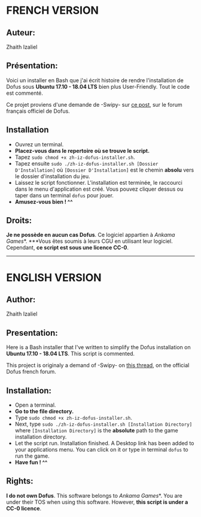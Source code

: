 # FRENCH VERSION

## Auteur:
Zhaith Izaliel

## Présentation:
Voici un installer en Bash que j'ai écrit histoire de rendre l'installation de Dofus sous **Ubuntu 17.10 - 18.04 LTS** bien plus User-Friendly.
Tout le code est commenté.

Ce projet proviens d'une demande de -Swipy- sur [ce post](https://www.dofus.com/fr/forum/1087-ergonomie-performances/2268044-installer-dofus-ubuntu-17-10-x-64-bits), sur le forum français officiel de Dofus.

## Installation
* Ouvrez un terminal.
* **Placez-vous dans le repertoire où se trouve le script.**
* Tapez `sudo chmod +x zh-iz-dofus-installer.sh`.
* Tapez ensuite `sudo ./zh-iz-dofus-installer.sh [Dossier D'Installation]` où `[Dossier D'Installation]` est le chemin **absolu** vers le dossier d'installation du jeu. 
* Laissez le script fonctionner. L'installation est terminée, le raccourci dans le menu d'application est créé. Vous pouvez cliquer dessus ou taper dans un terminal `dofus` pour jouer.
* **Amusez-vous bien ! ^^**

## Droits:
**Je ne possède en aucun cas Dofus**. Ce logiciel appartien à *Ankama Games**. ***Vous êtes soumis à leurs CGU en utilisant leur logiciel.
Cependant, **ce script est sous une licence CC-0**.

-------

# ENGLISH VERSION

## Author:
Zhaith Izaliel

## Presentation:

Here is a Bash installer that I've written to simplify the Dofus installation on **Ubuntu 17.10 - 18.04 LTS**.
This script is commented. 

This project is originaly a demand of -Swipy- on [this thread](https://www.dofus.com/fr/forum/1087-ergonomie-performances/2268044-installer-dofus-ubuntu-17-10-x-64-bits), on the official Dofus french forum.

## Installation:
* Open a terminal.
* **Go to the file directory.**
* Type `sudo chmod +x zh-iz-dofus-installer.sh`.
* Next, type `sudo ./zh-iz-dofus-installer.sh [Installation Directory]` where `[Installation Directory]` is the **absolute** path to the game installation directory.
* Let the script run. Installation finished. A Desktop link has been added to your applications menu. You can click on it or type in terminal `dofus` to run the game.
* **Have fun ! ^^**

## Rights:

**I do not own Dofus**. This software belongs to *Ankama Games**. You are under their TOS when using this software.
However, **this script is under a CC-0 licence**.
